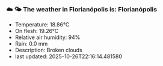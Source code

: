 ### ☁️ 🌤️  The weather in Florianópolis is: Florianópolis

- Temperature: 18.86°C
- On flesh: 19.26°C
- Relative air humidity: 94%
- Rain: 0.0 mm
- Description: Broken clouds
- last updated: 2025-10-26T22:16:14.481580
